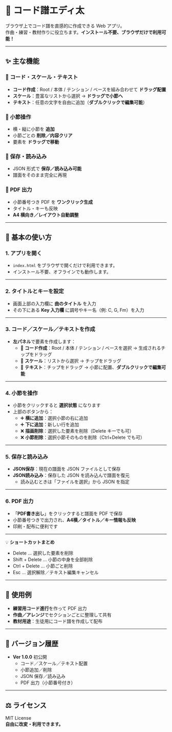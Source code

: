 # 🎵 コード譜エディ太

ブラウザ上でコード譜を直感的に作成できる Web アプリ。  
作曲・練習・教材作りに役立ちます。**インストール不要、ブラウザだけで利用可能！**

---

## ✨ 主な機能

### 🎼 **コード・スケール・テキスト**
- **コード作成**：Root / 本体 / テンション / ベースを組み合わせて **ドラッグ配置**  
- **スケール**：豊富なリストから選択 → **ドラッグで小節へ**  
- **テキスト**：任意の文字を自由に追加（**ダブルクリックで編集可能**）  

### 🧩 **小節操作**
- 横・縦に小節を **追加**  
- 小節ごとの **削除／内容クリア**  
- 要素を **ドラッグで移動**  

### 💾 **保存・読み込み**
- JSON 形式で **保存／読み込み可能**  
- 譜面をそのまま完全に再現  

### 📄 **PDF 出力**
- 小節番号つき PDF を **ワンクリック生成**  
- タイトル・キーも反映  
- **A4 横向き／レイアウト自動調整**  

---

## 🚀 **基本の使い方**

### 1. アプリを開く
- `index.html` をブラウザで開くだけで利用できます。  
- インストール不要、オフラインでも動作します。  

---

### 2. タイトルとキーを設定
- 画面上部の入力欄に **曲のタイトル** を入力  
- その下にある **Key 入力欄** に調号やキー名（例: C, G, Fm）を入力  

---

### 3. コード／スケール／テキストを作成
- **左パネル**で要素を作成します：  
  - 🎼 **コード作成**：Root / 本体 / テンション / ベースを選択 → 生成されるチップをドラッグ  
  - 🎹 **スケール**：リストから選択 → チップをドラッグ  
  - 📝 **テキスト**：チップをドラッグ → 小節に配置、**ダブルクリックで編集可能**  

---

### 4. 小節を操作
- 小節をクリックすると **選択状態** になります  
- 上部のボタンから：  
  - ➕ **横に追加**：選択小節の右に追加  
  - ➕ **下に追加**：新しい行を追加  
  - ❌ **描画削除**：選択した要素を削除（Delete キーでも可）  
  - ❌ **小節削除**：選択小節そのものを削除（Ctrl+Delete でも可）  

---

### 5. 保存と読み込み
- **JSON保存**：現在の譜面を JSON ファイルとして保存  
- **JSON読み込み**：保存した JSON を読み込んで譜面を復元  
  - 読み込むときは「ファイルを選択」から JSON を指定  

---

### 6. PDF 出力
- 「**PDF書き出し**」をクリックすると譜面を PDF で保存  
- 小節番号つきで出力され、**A4横／タイトル／キー情報も反映**  
- 印刷・配布に便利です  

---

💡 **ショートカットまとめ**
- Delete … 選択した要素を削除  
- Shift + Delete … 小節の中身を全部削除  
- Ctrl + Delete … 小節ごと削除  
- Esc … 選択解除／テキスト編集キャンセル

---

## 📝 **使用例**
- **練習用コード進行**を作って PDF 出力  
- **作曲／アレンジ**でセクションごとに整理して共有  
- **教材用途**：生徒用にコード譜を作成して配布  

---

## 📜 **バージョン履歴**
- **Ver 1.0.0** 初公開  
  - コード／スケール／テキスト配置  
  - 小節追加／削除  
  - JSON 保存／読み込み  
  - PDF 出力（小節番号付き）  

---

## ⚖️ **ライセンス**
MIT License  
**自由に改変・利用できます。**
